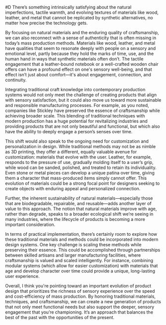  #D There’s something intrinsically satisfying about the natural imperfections, tactile warmth, and evolving textures of materials like wood, leather, and metal that cannot be replicated by synthetic alternatives, no matter how precise the technology gets.

By focusing on natural materials and the enduring quality of craftsmanship, we can also reconnect with a sense of authenticity that is often missing in today’s mass production methods. Materials like wood, leather, and metal have qualities that seem to resonate deeply with people on a sensory and emotional level, partly because they hold the marks of time, use, and the human hand in ways that synthetic materials often don’t. The tactile engagement that a leather-bound notebook or a well-crafted wooden chair offers can have a profound effect on one's sensory well-being, and that effect isn’t just about comfort—it's about engagement, connection, and continuity.

Integrating traditional craft knowledge into contemporary production systems would not only meet the challenge of creating products that align with sensory satisfaction, but it could also move us toward more sustainable and responsible manufacturing processes. For example, as you noted, companies like Stickley have preserved the essence of craftsmanship while achieving broader scale. This blending of traditional techniques with modern production has a huge potential for revitalizing industries and providing products that are not only beautiful and functional, but which also have the ability to deeply engage a person’s senses over time.

This shift would also speak to the ongoing need for customization and personalization in design. While traditional methods may not be as nimble as 3D printing, they offer a different, equally valuable avenue for customization: materials that evolve with the user. Leather, for example, responds to the pressure of use, gradually molding itself to a user’s grip, while wood can be sanded, polished, and treated to retain its individuality. Even stone or metal pieces can develop a unique patina over time, giving them a character that mass-produced items simply cannot offer. This evolution of materials could be a strong focal point for designers seeking to create objects with enduring appeal and personalized connection.

Further, the inherent sustainability of natural materials—especially those that are biodegradable, repairable, and reusable—adds another layer of value to this approach. The notion that natural materials improve with age, rather than degrade, speaks to a broader ecological shift we’re seeing in many industries, where the lifecycle of products is becoming a more important consideration.

In terms of practical implementation, there’s certainly room to explore how these traditional materials and methods could be incorporated into modern design systems. One key challenge is scaling these methods while preserving their essence. This could be accomplished through partnerships between skilled artisans and larger manufacturing facilities, where craftsmanship is valued and scaled intelligently. For instance, combining modular systems (which allow for easier customization) with materials that age and develop character over time could provide a unique, long-lasting user experience.

Overall, I think you're pointing toward an important evolution of product design that prioritizes the richness of sensory experience over the speed and cost-efficiency of mass production. By honoring traditional materials, techniques, and craftsmanship, we can create a new generation of products that not only meet functional needs but also support the deeper, sensory engagement that you’re championing. It’s an approach that balances the best of the past with the opportunities of the present.